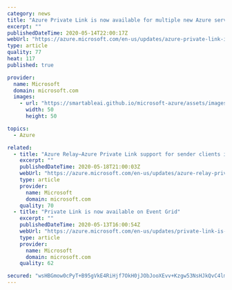 ```yaml
---
category: news
title: "Azure Private Link is now available for multiple new Azure services"
excerpt: ""
publishedDateTime: 2020-05-14T22:00:17Z
webUrl: "https://azure.microsoft.com/en-us/updates/azure-private-link-is-now-available-for-multiple-new-azure-services/"
type: article
quality: 77
heat: 117
published: true

provider:
  name: Microsoft
  domain: microsoft.com
  images:
    - url: "https://smartableai.github.io/microsoft-azure/assets/images/organizations/microsoft.com-50x50.jpg"
      width: 50
      height: 50

topics:
  - Azure

related:
  - title: "Azure Relay—Azure Private Link support for sender clients is now available in preview"
    excerpt: ""
    publishedDateTime: 2020-05-18T21:00:03Z
    webUrl: "https://azure.microsoft.com/en-us/updates/azure-relay-private-link-support-preview/"
    type: article
    provider:
      name: Microsoft
      domain: microsoft.com
    quality: 70
  - title: "Private Link is now available on Event Grid"
    excerpt: ""
    publishedDateTime: 2020-05-13T16:00:54Z
    webUrl: "https://azure.microsoft.com/en-us/updates/private-link-is-now-available-on-event-grid/"
    type: article
    provider:
      name: Microsoft
      domain: microsoft.com
    quality: 62

secured: "wsHBGmow0cPyT+B95gVkE4RiHjf7OkH0jJObJooXEvv+Kzgw53NsHJkQvC4lm975o3QyMc5e/sEg5hrLb3GTRq8HbnbVaCCT0cnb4rhrMJxDBHYUvF5lhSB/jqLF0+T1fDNUkZI5CY32S0LuuNRcgeqHJ8mvt4quUzAdH1e1PXXWqgEThlC4XgErj9EBsvghJPdTe+KApDiA3Upo7wMR5iDDF3z4wRT6RbTibo9KjBjGox+hiiF1lBpuEpzGOhCopaG6GLwNOatTLEVAJohOXWS7fWxh1ErC/7T1KwCtXwZ25Zadfxe4GHmhw8cpfJtzwQ8pjLyqiAdUnDbZ1ppo2g==;SGlVPr+KTrkukd7aRzg2/w=="
---
```



